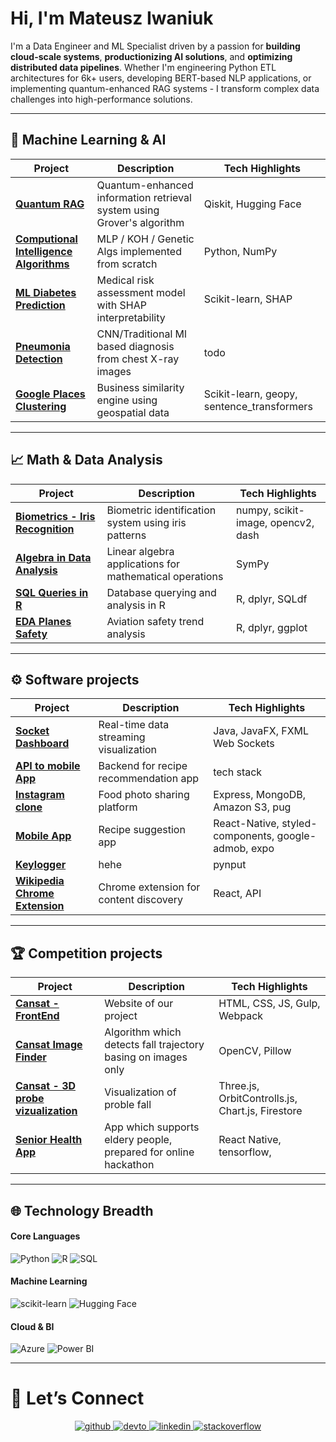 

# Hi, I'm Mateusz Iwaniuk

I'm a Data Engineer and ML Specialist driven by a passion for **building cloud-scale systems**, **productionizing AI solutions**, and **optimizing distributed data pipelines**. Whether I'm engineering Python ETL architectures for 6k+ users, developing BERT-based NLP applications, or implementing quantum-enhanced RAG systems - I transform complex data challenges into high-performance solutions.


---

## 🤖 Machine Learning & AI

| Project | Description | Tech Highlights |
|---------|-------------|-----------------|
| **[Quantum RAG](https://github.com/Iwaniukooo11/QuantumRAG)** | Quantum-enhanced information retrieval system using Grover's algorithm | Qiskit, Hugging Face |
| **[Computional Intelligence Algorithms](https://github.com/Iwaniukooo11/computional-intelligence-algorithms)** | MLP / KOH / Genetic Algs implemented from scratch | Python, NumPy |
| **[ML Diabetes Prediction](https://github.com/Iwaniukooo11/ml-diabetes-prediction)** | Medical risk assessment model with SHAP interpretability | Scikit-learn, SHAP |
| **[Pneumonia Detection](https://github.com/Iwaniukooo11/deep-learning_x-ray-images-pneumonia)** | CNN/Traditional Ml based diagnosis from chest X-ray images | todo |
| **[Google Places Clustering](https://github.com/Iwaniukooo11/Google-Places-Clustering)** | Business similarity engine using geospatial data | Scikit-learn, geopy, sentence_transformers |

---

## 📈 Math & Data Analysis
| Project | Description | Tech Highlights |
|---------|-------------|-----------------|
| **[Biometrics - Iris Recognition](https://github.com/Iwaniukooo11/Biometric-Iris-Recognition)** | Biometric identification system using iris patterns | numpy, scikit-image, opencv2, dash |
| **[Algebra in Data Analysis](https://github.com/Iwaniukooo11/algebra-in-data-analysis)** | Linear algebra applications for mathematical operations | SymPy |
| **[SQL Queries in R](https://github.com/Iwaniukooo11/sql-queries-in-r)** | Database querying and analysis in R | R, dplyr, SQLdf |
| **[EDA Planes Safety](https://github.com/Iwaniukooo11/data-analysis-planes-safety)** | Aviation safety trend analysis | R, dplyr, ggplot |

---


## ⚙️ Software projects

| Project | Description | Tech Highlights |
|---------|-------------|-----------------|
| **[Socket Dashboard](https://github.com/Iwaniukooo11/data-socket-dashboard)** | Real-time data streaming visualization | Java, JavaFX, FXML Web Sockets |
| **[API to mobile App](https://github.com/Iwaniukooo11/co-by-dzis-zjesc-api)** | Backend for recipe recommendation app | tech stack |
| **[Instagram clone](https://github.com/Iwaniukooo11/foodgram)** | Food photo sharing platform | Express, MongoDB, Amazon S3, pug |
| **[Mobile App](https://github.com/Iwaniukooo11/co-by-dzis-zjesc-app)** | Recipe suggestion app | React-Native, styled-components, google-admob, expo |
| **[Keylogger](https://github.com/Iwaniukooo11/keylogger)** | hehe | pynput |
| **[Wikipedia Chrome Extension](https://github.com/Iwaniukooo11/random-wikipedia-pages)** | Chrome extension for content discovery | React, API |

---
## 🏆 Competition projects
| Project | Description | Tech Highlights |
|---------|-------------|-----------------|
| **[Cansat - FrontEnd](https://github.com/Iwaniukooo11/trailblazer-page)** | Website of our project | HTML, CSS, JS, Gulp, Webpack |
| **[Cansat Image Finder](https://github.com/Iwaniukooo11/image-finder)** | Algorithm which detects fall trajectory basing on images only | OpenCV, Pillow |
| **[Cansat - 3D probe vizualization ](https://github.com/Iwaniukooo11/cansat_model3d)** | Visualization of proble fall | Three.js, OrbitControlls.js, Chart.js, Firestore |
| **[Senior Health App](https://github.com/Iwaniukooo11/zdrowy-senior)** | App which supports eldery people, prepared for online hackathon | React Native, tensorflow,  |
                             
---

## 🌐 Technology Breadth

#### **Core Languages**
<img src="https://img.shields.io/badge/Python-3776AB?style=flat&logo=python&logoColor=white" alt="Python"> <img src="https://img.shields.io/badge/R-276DC3?style=flat&logo=r&logoColor=white" alt="R"> <img src="https://img.shields.io/badge/SQL-4479A1?style=flat&logo=postgresql&logoColor=white" alt="SQL">

#### **Machine Learning**
<img src="https://img.shields.io/badge/scikit--learn-F7931E?style=flat&logo=scikit-learn&logoColor=white" alt="scikit-learn"> <img src="https://img.shields.io/badge/Hugging%20Face-FFD21E?style=flat&logo=huggingface&logoColor=black" alt="Hugging Face">

#### **Cloud & BI**
<img src="https://img.shields.io/badge/Azure-0089D6?style=flat&logo=microsoft-azure&logoColor=white" alt="Azure"> <img src="https://img.shields.io/badge/PowerBI-F2C811?style=flat&logo=powerbi&logoColor=black" alt="Power BI">

---
  
# 🤝 Let’s Connect

<div align="center">
<a href="https://github.com/Iwaniukooo11" target="_blank">
<img src=https://img.shields.io/badge/github-%2324292e.svg?&style=for-the-badge&logo=github&logoColor=white alt=github style="margin-bottom: 5px;" />
</a>
<a href="https://dev.to/iwaniukooo11" target="_blank">
<img src=https://img.shields.io/badge/dev.to-%2308090A.svg?&style=for-the-badge&logo=dev.to&logoColor=white alt=devto style="margin-bottom: 5px;" />
</a>
<a href="https://linkedin.com/in/iwaniuk-mateusz" target="_blank">
<img src=https://img.shields.io/badge/linkedin-%231E77B5.svg?&style=for-the-badge&logo=linkedin&logoColor=white alt=linkedin style="margin-bottom: 5px;" />
</a>
<a href="https://stackoverflow.com/users/12698616/iwaniukooo" target="_blank">
<img src=https://img.shields.io/badge/stackoverflow-%23F28032.svg?&style=for-the-badge&logo=stackoverflow&logoColor=white alt=stackoverflow style="margin-bottom: 5px;" />
</a>  
</div>  

